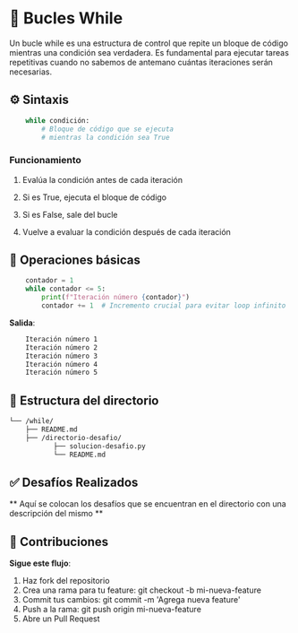 # 🔁 Bucles While

Un bucle while es una estructura de control que repite un bloque de código mientras una condición sea verdadera. Es fundamental para ejecutar tareas repetitivas cuando no sabemos de antemano cuántas iteraciones serán necesarias.

## ⚙️ Sintaxis

```python 
    while condición:
        # Bloque de código que se ejecuta
        # mientras la condición sea True
```

### Funcionamiento

1. Evalúa la condición antes de cada iteración

2. Si es True, ejecuta el bloque de código

3. Si es False, sale del bucle

4. Vuelve a evaluar la condición después de cada iteración

## 📝 Operaciones básicas

```python
    contador = 1
    while contador <= 5:
        print(f"Iteración número {contador}")
        contador += 1  # Incremento crucial para evitar loop infinito
```

**Salida**:

```bash
    Iteración número 1  
    Iteración número 2  
    Iteración número 3  
    Iteración número 4  
    Iteración número 5  
```

## 📁 Estructura del directorio

```bash
└── /while/
	├── README.md
	├── /directorio-desafio/
           ├── solucion-desafio.py
           └── README.md
```

## ✅ Desafíos Realizados
** Aquí se colocan los desafíos que se encuentran en el directorio con una descripción del mismo **


## 📌 Contribuciones

**Sigue este flujo**:

1. Haz fork del repositorio
2. Crea una rama para tu feature: git checkout -b mi-nueva-feature
3. Commit tus cambios: git commit -m 'Agrega nueva feature'
4. Push a la rama: git push origin mi-nueva-feature
5. Abre un Pull Request